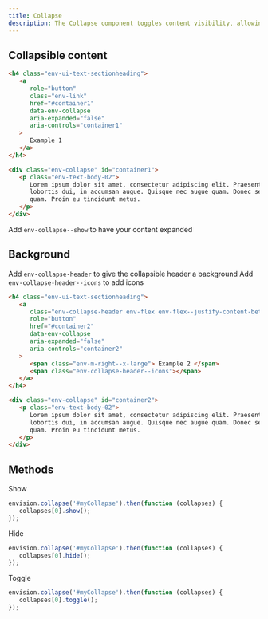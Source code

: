 ```yaml
---
title: Collapse
description: The Collapse component toggles content visibility, allowing sections to expand or collapse as needed.
---
```


## Collapsible content

```html
<h4 class="env-ui-text-sectionheading">
   <a
      role="button"
      class="env-link"
      href="#container1"
      data-env-collapse
      aria-expanded="false"
      aria-controls="container1"
   >
      Example 1
   </a>
</h4>

<div class="env-collapse" id="container1">
   <p class="env-text-body-02">
      Lorem ipsum dolor sit amet, consectetur adipiscing elit. Praesent eget
      lobortis dui, in accumsan augue. Quisque nec augue quam. Donec sed purus
      quam. Proin eu tincidunt metus.
   </p>
</div>
```

Add `env-collapse--show` to have your content expanded

## Background

Add `env-collapse-header` to give the collapsible header a background
Add `env-collapse-header--icons` to add icons

```html
<h4 class="env-ui-text-sectionheading">
   <a
      class="env-collapse-header env-flex env-flex--justify-content-between"
      role="button"
      href="#container2"
      data-env-collapse
      aria-expanded="false"
      aria-controls="container2"
   >
      <span class="env-m-right--x-large"> Example 2 </span>
      <span class="env-collapse-header--icons"></span>
   </a>
</h4>

<div class="env-collapse" id="container2">
   <p class="env-text-body-02">
      Lorem ipsum dolor sit amet, consectetur adipiscing elit. Praesent eget
      lobortis dui, in accumsan augue. Quisque nec augue quam. Donec sed purus
      quam. Proin eu tincidunt metus.
   </p>
</div>
```

## Methods

Show

```javascript
envision.collapse('#myCollapse').then(function (collapses) {
   collapses[0].show();
});
```

Hide

```javascript
envision.collapse('#myCollapse').then(function (collapses) {
   collapses[0].hide();
});
```

Toggle

```javascript
envision.collapse('#myCollapse').then(function (collapses) {
   collapses[0].toggle();
});
```
